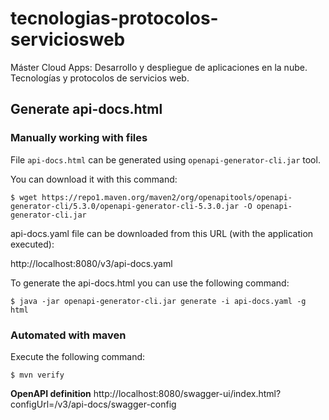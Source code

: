 # tecnologias-protocolos-serviciosweb
Máster Cloud Apps: Desarrollo y despliegue de aplicaciones en la nube.  Tecnologías y protocolos de servicios web.

## Generate api-docs.html

### Manually working with files

File `api-docs.html` can be generated using `openapi-generator-cli.jar` tool.

You can download it with this command:

```
$ wget https://repo1.maven.org/maven2/org/openapitools/openapi-generator-cli/5.3.0/openapi-generator-cli-5.3.0.jar -O openapi-generator-cli.jar
```

api-docs.yaml file can be downloaded from this URL (with the application executed):

http://localhost:8080/v3/api-docs.yaml

To generate the api-docs.html you can use the following command:

```
$ java -jar openapi-generator-cli.jar generate -i api-docs.yaml -g html
```

### Automated with maven

Execute the following command: 

`$ mvn verify`

**OpenAPI definition**
http://localhost:8080/swagger-ui/index.html?configUrl=/v3/api-docs/swagger-config